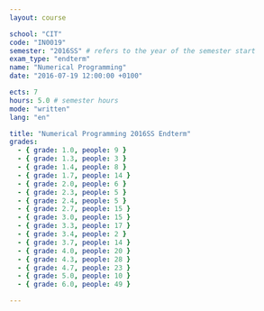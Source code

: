 ```yaml
---
layout: course

school: "CIT"
code: "IN0019"
semester: "2016SS" # refers to the year of the semester start
exam_type: "endterm"
name: "Numerical Programming"
date: "2016-07-19 12:00:00 +0100"

ects: 7
hours: 5.0 # semester hours
mode: "written"
lang: "en"

title: "Numerical Programming 2016SS Endterm"
grades:
  - { grade: 1.0, people: 9 }
  - { grade: 1.3, people: 3 }
  - { grade: 1.4, people: 8 }
  - { grade: 1.7, people: 14 }
  - { grade: 2.0, people: 6 }
  - { grade: 2.3, people: 5 }
  - { grade: 2.4, people: 5 }
  - { grade: 2.7, people: 15 }
  - { grade: 3.0, people: 15 }
  - { grade: 3.3, people: 17 }
  - { grade: 3.4, people: 2 }
  - { grade: 3.7, people: 14 }
  - { grade: 4.0, people: 20 }
  - { grade: 4.3, people: 28 }
  - { grade: 4.7, people: 23 }
  - { grade: 5.0, people: 10 }
  - { grade: 6.0, people: 49 }

---
```



